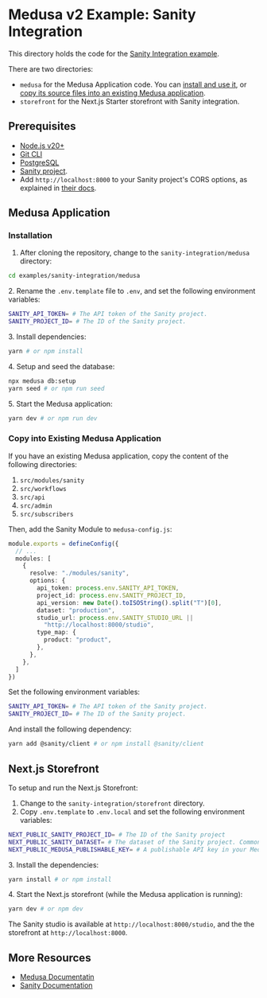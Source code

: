 # Medusa v2 Example: Sanity Integration

This directory holds the code for the [Sanity Integration example](https://docs.medusajs.com/resources/integrations/guides/sanity).

There are two directories:

- `medusa` for the Medusa Application code. You can [install and use it](#installation), or [copy its source files into an existing Medusa application](#copy-into-existing-medusa-application).
- `storefront` for the Next.js Starter storefront with Sanity integration.

## Prerequisites

- [Node.js v20+](https://nodejs.org/en/download)
- [Git CLI](https://git-scm.com/downloads)
- [PostgreSQL](https://www.postgresql.org/download/)
- [Sanity project](https://www.sanity.io/docs/creating-projects).
- Add `http://localhost:8000` to your Sanity project's CORS options, as explained in [their docs](https://www.sanity.io/docs/cors#5a355ee47b66).

## Medusa Application

### Installation

1. After cloning the repository, change to the `sanity-integration/medusa` directory:

```bash
cd examples/sanity-integration/medusa
```

2\. Rename the `.env.template` file to `.env`, and set the following environment variables:

```bash
SANITY_API_TOKEN= # The API token of the Sanity project.
SANITY_PROJECT_ID= # The ID of the Sanity project.
```

3\. Install dependencies:

```bash
yarn # or npm install
```

4\. Setup and seed the database:

```bash
npx medusa db:setup
yarn seed # or npm run seed
```

5\. Start the Medusa application:

```bash
yarn dev # or npm run dev
```

### Copy into Existing Medusa Application

If you have an existing Medusa application, copy the content of the following directories:

1. `src/modules/sanity`
2. `src/workflows`
3. `src/api`
4. `src/admin`
5. `src/subscribers`

Then, add the Sanity Module to `medusa-config.js`:

```ts
module.exports = defineConfig({
  // ...
  modules: [
    {
      resolve: "./modules/sanity",
      options: {
        api_token: process.env.SANITY_API_TOKEN,
        project_id: process.env.SANITY_PROJECT_ID,
        api_version: new Date().toISOString().split("T")[0],
        dataset: "production",
        studio_url: process.env.SANITY_STUDIO_URL || 
          "http://localhost:8000/studio",
        type_map: {
          product: "product",
        },
      },
    },
  ]
})
```

Set the following environment variables:

```bash
SANITY_API_TOKEN= # The API token of the Sanity project.
SANITY_PROJECT_ID= # The ID of the Sanity project.
```

And install the following dependency:

```bash
yarn add @sanity/client # or npm install @sanity/client
```

## Next.js Storefront

To setup and run the Next.js Storefront:

1. Change to the `sanity-integration/storefront` directory.
2. Copy `.env.template` to `.env.local` and set the following environment variables:

```bash
NEXT_PUBLIC_SANITY_PROJECT_ID= # The ID of the Sanity project
NEXT_PUBLIC_SANITY_DATASET= # The dataset of the Sanity project. Commonly, it's `production`.
NEXT_PUBLIC_MEDUSA_PUBLISHABLE_KEY= # A publishable API key in your Medusa application. Learn more: https://docs.medusajs.com/resources/storefront-development/publishable-api-keys
```

3\. Install the dependencies:

```bash
yarn install # or npm install
```

4\. Start the Next.js storefront (while the Medusa application is running):

```bash
yarn dev # or npm dev
```

The Sanity studio is available at `http://localhost:8000/studio`, and the the storefront at `http://localhost:8000`.

## More Resources

- [Medusa Documentatin](https://docs.medusajs.com)
- [Sanity Documentation](https://www.sanity.io/docs/overview-introduction)
